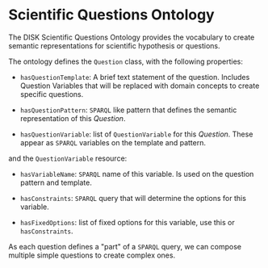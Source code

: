 #  Scientific Questions Ontology

The DISK Scientific Questions Ontology provides the vocabulary to create semantic representations for scientific hypothesis or questions.

The ontology defines the `Question` class, with the following properties:

 - `hasQuestionTemplate`: A brief text statement of the question. Includes Question Variables that will be replaced with domain concepts to create specific questions.
 
 - `hasQuestionPattern`: `SPARQL` like pattern that defines the semantic representation of this *Question*.
 
 - `hasQuestionVariable`: list of `QuestionVariable` for this *Question*. These appear as `SPARQL` variables on the template and pattern.
 
and the `QuestionVariable` resource:
 
 - `hasVariableName`: `SPARQL` name of this variable. Is used on the question pattern and template.
 
 - `hasConstraints`: `SPARQL` query that will determine the options for this variable.
 
 - `hasFixedOptions`: list of fixed options for this variable, use this or `hasConstraints`.

As each question defines a "part" of a `SPARQL` query, we can compose multiple simple questions to create complex ones.

